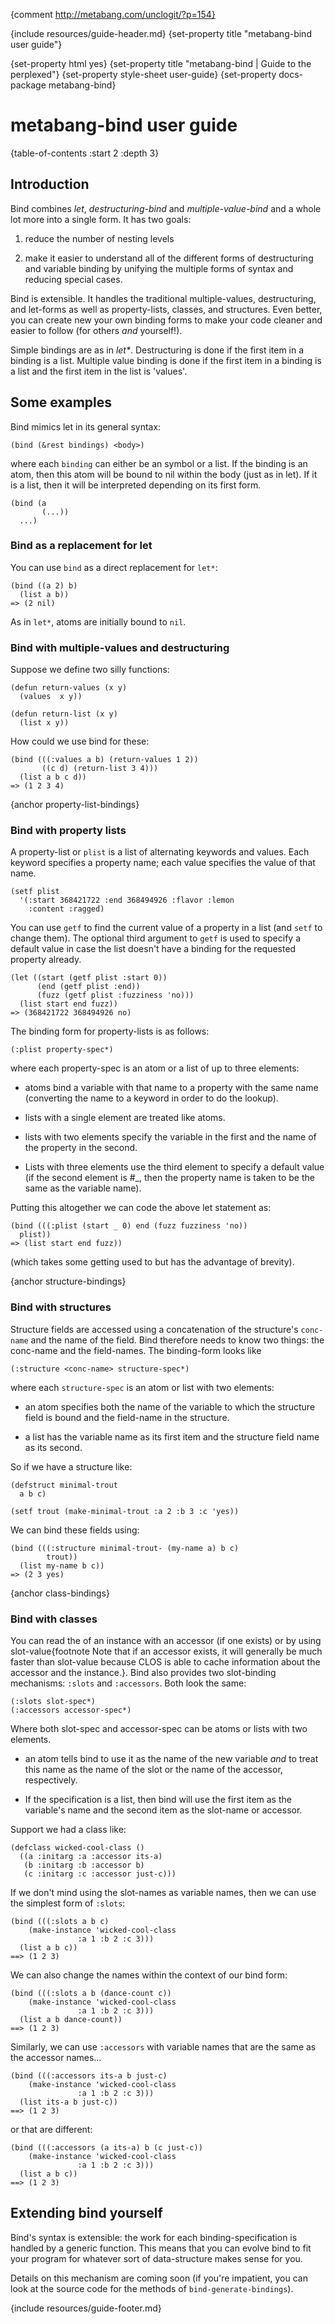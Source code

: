 {comment http://metabang.com/unclogit/?p=154}

{include resources/guide-header.md}
{set-property title "metabang-bind user guide"}

{set-property html yes}
{set-property title "metabang-bind | Guide to the perplexed"}
{set-property style-sheet user-guide}
{set-property docs-package metabang-bind}

# metabang-bind user guide

{table-of-contents :start 2 :depth 3}

## Introduction

Bind combines _let_, _destructuring-bind_ and _multiple-value-bind_ and a whole lot more into a single form. It has two goals: 

1. reduce the number of nesting levels

2. make it easier to understand all of the different forms
of destructuring and variable binding by unifying the multiple forms of syntax and reducing special cases.

Bind is extensible. It handles the traditional multiple-values, destructuring, and let-forms as well as property-lists, classes, and structures. Even better, you can create new your own binding forms to make your code cleaner and easier to follow (for others _and_ yourself!).

Simple bindings are as in _let*_. Destructuring is done if the first item in a binding is a list. Multiple value binding is done if the first item in a binding is a list and the first item in the list is 'values'.


## Some examples

Bind mimics let in its general syntax:

    (bind (&rest bindings) <body>)
    
where each `binding` can either be an symbol or a list. If the binding is an atom, then this atom will be bound to nil within the body (just as in let). If it is a list, then it will be interpreted depending on its first form.

    (bind (a
           (...)) 
      ...)

  
### Bind as a replacement for let

You can use `bind` as a direct replacement for `let*`:

    (bind ((a 2) b)
      (list a b))
    => (2 nil)

As in `let*`, atoms are initially bound to `nil`.

### Bind with multiple-values and destructuring

Suppose we define two silly functions:

    (defun return-values (x y)
      (values  x y))

    (defun return-list (x y)
      (list x y))

How could we use bind for these:

    (bind (((:values a b) (return-values 1 2))
           ((c d) (return-list 3 4)))
      (list a b c d))
    => (1 2 3 4)

{anchor property-list-bindings}

### Bind with property lists

A property-list or `plist` is a list of alternating keywords and values. Each keyword specifies a property name; each value specifies the value of that name.

    (setf plist
      '(:start 368421722 :end 368494926 :flavor :lemon
        :content :ragged)

You can use `getf` to find the current value of a property in a list (and `setf` to change them). The optional third argument to `getf` is used to specify a default value in case the list doesn't have a binding for the requested property already.

    (let ((start (getf plist :start 0))
          (end (getf plist :end))
          (fuzz (getf plist :fuzziness 'no)))
      (list start end fuzz))
    => (368421722 368494926 no)
   
The binding form for property-lists is as follows:

    (:plist property-spec*)
    
where each property-spec is an atom or a list of up to three elements:

* atoms bind a variable with that name to
a property with the same name (converting the name to a keyword in order to do the lookup). 

* lists with a single element are treated like atoms.

* lists with two elements
specify the variable in the first and the name of the
property in the second. 

* Lists with three elements use
the third element to specify a default value (if the 
second element is #\_, then the property name is taken
to be the same as the variable name).

Putting this altogether we can code the above let statement as:

    (bind (((:plist (start _ 0) end (fuzz fuzziness 'no))
      plist))
    => (list start end fuzz))

(which takes some getting used to but has the advantage of brevity).

{anchor structure-bindings}

### Bind with structures

Structure fields are accessed using a concatenation of the structure's `conc-name` and the name of the field. Bind therefore needs to know two things: the conc-name and the field-names. The binding-form looks like

    (:structure <conc-name> structure-spec*)

where each `structure-spec` is an atom or list with two elements:

* an atom specifies both the name of the variable to which the structure field is bound and the field-name in the structure.

* a list has the variable name as its first item and the structure field name as its second. 

So if we have a structure like:

    (defstruct minimal-trout
      a b c)

    (setf trout (make-minimal-trout :a 2 :b 3 :c 'yes))

We can bind these fields using:

    (bind (((:structure minimal-trout- (my-name a) b c)
            trout))
      (list my-name b c))
    => (2 3 yes)

{anchor class-bindings}

### Bind with classes

You can read the of an instance with an accessor (if one exists) or by using slot-value{footnote Note that if an accessor exists, it will generally be much faster than slot-value because CLOS is able to cache information about the accessor and the instance.}. Bind also provides two slot-binding mechanisms: `:slots` and `:accessors`. Both look the same:

    (:slots slot-spec*)
    (:accessors accessor-spec*)
    
Where both slot-spec and accessor-spec can be atoms or lists with two elements.

* an atom tells bind to use it as the name of the new variable _and_ to treat this name as the name of the slot or the name of the accessor, respectively.

* If the specification is a list, then bind will use the first item as the variable's name and the second item as the slot-name or accessor. 

Support we had a class like:

    (defclass wicked-cool-class ()
      ((a :initarg :a :accessor its-a)
       (b :initarg :b :accessor b) 
       (c :initarg :c :accessor just-c)))

If we don't mind using the slot-names as variable names, then we can use the simplest form of `:slots`:

    (bind (((:slots a b c) 
    	(make-instance 'wicked-cool-class
    		       :a 1 :b 2 :c 3)))
      (list a b c))
    ==> (1 2 3)

We can also change the names within the context of our bind form:

    (bind (((:slots a b (dance-count c)) 
    	(make-instance 'wicked-cool-class
    		       :a 1 :b 2 :c 3)))
      (list a b dance-count))
    ==> (1 2 3)

Similarly, we can use `:accessors` with variable names that are the same as the accessor names...

    (bind (((:accessors its-a b just-c) 
    	(make-instance 'wicked-cool-class
    		       :a 1 :b 2 :c 3)))
      (list its-a b just-c))
    ==> (1 2 3)

or that are different:

    (bind (((:accessors (a its-a) b (c just-c)) 
    	(make-instance 'wicked-cool-class
    		       :a 1 :b 2 :c 3)))
      (list a b c))
    ==> (1 2 3)


## Extending bind yourself

Bind's syntax is extensible: the work for each binding-specification is handled by a generic function. This means that you can evolve bind to fit your program for whatever sort of data-structure makes sense for you.

Details on this mechanism are coming soon (if you're impatient, you can look at the source code for the methods of `bind-generate-bindings`).

{include resources/guide-footer.md}